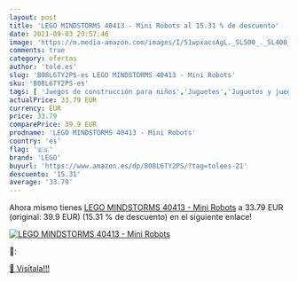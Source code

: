 ```yaml
---
layout: post
title: 'LEGO MINDSTORMS 40413 - Mini Robots al 15.31 % de descuento'
date: 2021-09-03 23:57:46
image: 'https://m.media-amazon.com/images/I/51wpxacsAgL._SL500_._SL400_.jpg'
comments: true
category: ofertas
author: 'tole.es'
slug: 'B08L6TY2PS-es LEGO MINDSTORMS 40413 - Mini Robots'
sku: 'B08L6TY2PS-es'
tags: [ 'Juegos de construcción para niños','Juguetes','Juguetes y juegos','lego', ]
actualPrice: 33.79 EUR
currency: EUR
price: 33.79
comparePrice: 39.9 EUR
prodname: 'LEGO MINDSTORMS 40413 - Mini Robots'
country: 'es'
flag: '🇪🇸'
brand: 'LEGO'
buyurl: 'https://www.amazon.es/dp/B08L6TY2PS/?tag=tolees-21'
descuento: '15.31'
average: '33.79'
---
```


Ahora mismo tienes [LEGO MINDSTORMS 40413 - Mini Robots](https://www.amazon.es/dp/B08L6TY2PS/?tag=tolees-21) a 33.79 EUR (original: 39.9 EUR) (15.31 %  de descuento) en el siguiente enlace!

[![LEGO MINDSTORMS 40413 - Mini Robots](https://m.media-amazon.com/images/I/51wpxacsAgL._SL500_._SL400_.jpg)](https://www.amazon.es/dp/B08L6TY2PS/?tag=tolees-21)

🔎:


[🛒 Visítala!!!](https://www.amazon.es/dp/B08L6TY2PS/?tag=tolees-21)
